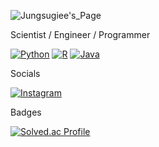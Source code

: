 ![Jungsugiee's_Page](https://github.com/user-attachments/assets/1ad3ba65-9ee5-42ad-9102-59db874acc97)

Scientist / Engineer / Programmer

[![Python](https://img.shields.io/badge/Python-3776AB?logo=python&logoColor=fff)](#) [![R](https://img.shields.io/badge/R-%23276DC3.svg?logo=r&logoColor=white)](#) [![Java](https://img.shields.io/badge/Java-%23ED8B00.svg?logo=openjdk&logoColor=white)](#)

Socials

[![Instagram](https://img.shields.io/badge/Instagram-%23E4405F.svg?logo=Instagram&logoColor=white)](#)

Badges

[![Solved.ac Profile](http://mazassumnida.wtf/api/v2/generate_badge?boj=jungsugiee)](https://solved.ac/jungsugiee/)
